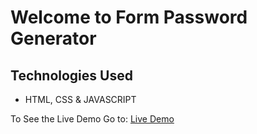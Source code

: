 # Welcome to Form Password Generator

## Technologies Used
- HTML, CSS & JAVASCRIPT 

To See the Live Demo Go to: [Live Demo](https://pnsvn3035.github.io/password-generator/)
